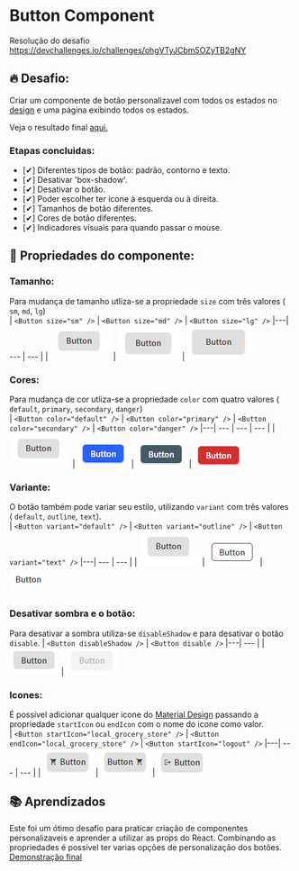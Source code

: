 # Button Component

Resolução do desafio <a href="https://devchallenges.io/challenges/ohgVTyJCbm5OZyTB2gNY">https://devchallenges.io/challenges/ohgVTyJCbm5OZyTB2gNY</a>

## 🔥 Desafio:
Criar um componente de botão personalizavel com todos os estados no <a href="https://www.figma.com/file/vfMDJhGGnqfaskO2aud06o/button-component?node-id=0%3A1">design</a> e uma página exibindo todos os estados.

Veja o resultado final <a href="https://laughing-jones-277747.netlify.app/">aqui.</a>

### Etapas concluidas:
* [✔] Diferentes tipos de botão: padrão, contorno e texto.
* [✔] Desativar 'box-shadow'.
* [✔] Desativar o botão.
* [✔] Poder escolher ter icone à esquerda ou à direita.
* [✔] Tamanhos de botão diferentes.
* [✔] Cores de botão diferentes.
* [✔] Indicadores visuais para quando passar o mouse.

## 🎨 Propriedades do componente:
### Tamanho:
Para mudança de tamanho utliza-se a propriedade `size` com três valores ( `sm`, `md`, `lg`)
<br />
| `<Button size="sm" />` | `<Button size="md" />` | `<Button size="lg" />`
|---| --- | --- |
| ![screen](https://github.com/alexdiegoo/button-component-challenge/blob/main/.github/images/print_1.PNG) | ![screen](https://github.com/alexdiegoo/button-component-challenge/blob/main/.github/images/print_2.PNG) | ![screen](https://github.com/alexdiegoo/button-component-challenge/blob/main/.github/images/print_3.PNG)

### Cores:
Para mudança de cor utliza-se a propriedade `color` com quatro valores ( `default`, `primary`, `secondary`, `danger`)
<br />
| `<Button color="default" />` | `<Button color="primary" />` | `<Button color="secondary" />` | `<Button color="danger" />`
|---| --- | --- | --- |
| ![screen](https://github.com/alexdiegoo/button-component-challenge/blob/main/.github/images/print_1.PNG) | ![screen](https://github.com/alexdiegoo/button-component-challenge/blob/main/.github/images/print_4.PNG) | ![screen](https://github.com/alexdiegoo/button-component-challenge/blob/main/.github/images/print_5.PNG) | ![screen](https://github.com/alexdiegoo/button-component-challenge/blob/main/.github/images/print_6.PNG)

### Variante:
O botão também pode variar seu estilo, utilizando `variant` com três valores ( `default`, `outline`, `text`).
<br />
| `<Button variant="default" />` | `<Button variant="outline" />` | `<Button variant="text" />`
|---| --- | --- |
| ![screen](https://github.com/alexdiegoo/button-component-challenge/blob/main/.github/images/print_1.PNG) | ![screen](https://github.com/alexdiegoo/button-component-challenge/blob/main/.github/images/print_7.PNG) | ![screen](https://github.com/alexdiegoo/button-component-challenge/blob/main/.github/images/print_8.PNG)

### Desativar sombra e o botão:
Para desativar a sombra utiliza-se `disableShadow` e para desativar o botão `disable`.
| `<Button disableShadow />` | `<Button disable />`
|---| --- |
| ![screen](https://github.com/alexdiegoo/button-component-challenge/blob/main/.github/images/print_9.PNG) | ![screen](https://github.com/alexdiegoo/button-component-challenge/blob/main/.github/images/print_10.PNG) 

### Icones:
É possivel adicionar qualquer icone do <a href="https://google.github.io/material-design-icons/">Material Design</a> passando a propriedade `startIcon` ou `endIcon` com o nome do icone como valor.
<br />
| `<Button startIcon="local_grocery_store" />` | `<Button endIcon="local_grocery_store" />` | `<Button startIcon="logout" />`
|---| --- | --- |
| ![screen](https://github.com/alexdiegoo/button-component-challenge/blob/main/.github/images/print_11.PNG) | ![screen](https://github.com/alexdiegoo/button-component-challenge/blob/main/.github/images/print_12.PNG) | ![screen](https://github.com/alexdiegoo/button-component-challenge/blob/main/.github/images/print_13.PNG)

## 📚 Aprendizados
Este foi um ótimo desafio para praticar criação de componentes personalizaveis e aprender a utilizar as props do React.
Combinando as propriedades é possivel ter varias opções de personalização dos botões.
<a href="https://laughing-jones-277747.netlify.app/">Demonstração final</a>

